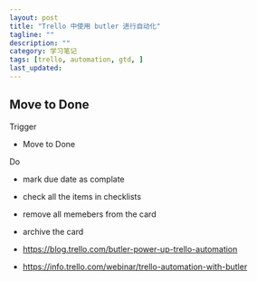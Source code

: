 ```yaml
---
layout: post
title: "Trello 中使用 butler 进行自动化"
tagline: ""
description: ""
category: 学习笔记
tags: [trello, automation, gtd, ]
last_updated:
---
```




## Move to Done

Trigger

- Move to Done

Do

- mark due date as complate
- check all the items in checklists
- remove all memebers from the card
- archive the card



- <https://blog.trello.com/butler-power-up-trello-automation>
- <https://info.trello.com/webinar/trello-automation-with-butler>
